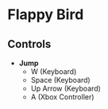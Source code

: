 # Flappy Bird

## Controls

- **Jump**
  - W (Keyboard)
  - Space (Keyboard)
  - Up Arrow (Keyboard)
  - A (Xbox Controller)

